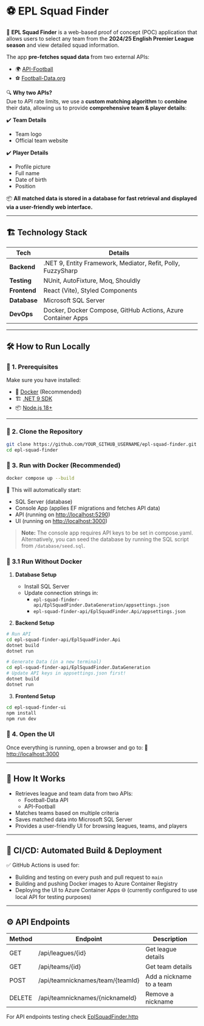 # ⚽ EPL Squad Finder

🚀 **EPL Squad Finder** is a web-based proof of concept (POC) application that allows users to select any team from the **2024/25 English Premier League season** and view detailed squad information.

The app **pre-fetches squad data** from two external APIs:
- 🌍 [API-Football](https://dashboard.api-football.com)
- ⚽ [Football-Data.org](https://www.football-data.org)

🔍 **Why two APIs?**  
Due to API rate limits, we use a **custom matching algorithm** to **combine** their data, allowing us to provide **comprehensive team & player details**:

✔️ **Team Details**  
- Team logo  
- Official team website  

✔️ **Player Details**  
- Profile picture  
- Full name  
- Date of birth  
- Position  

📦 **All matched data is stored in a database for fast retrieval and displayed via a user-friendly web interface.**

---

## 🏗️ **Technology Stack**
| Tech | Details |
|------|---------|
| **Backend** | .NET 9, Entity Framework, Mediator, Refit, Polly, FuzzySharp |
| **Testing** | NUnit, AutoFixture, Moq, Shouldly |
| **Frontend** | React (Vite), Styled Components |
| **Database** | Microsoft SQL Server |
| **DevOps** | Docker, Docker Compose, GitHub Actions, Azure Container Apps |

---

## 🛠 **How to Run Locally**

### 🔹 1. Prerequisites
Make sure you have installed:
- 🐳 [Docker](https://www.docker.com/get-started) (Recommended) 
- 🏗️ [.NET 9 SDK](https://dotnet.microsoft.com/download/dotnet)  
- 📦 [Node.js 18+](https://nodejs.org/en/)  

---

### 🔹 2. Clone the Repository
```sh
git clone https://github.com/YOUR_GITHUB_USERNAME/epl-squad-finder.git
cd epl-squad-finder
```

### 🔹 3. Run with Docker (Recommended)
```sh
docker compose up --build
```
🚀 This will automatically start:
- SQL Server (database)
- Console App (applies EF migrations and fetches API data)
- API (running on [http://localhost:5290](http://localhost:5290))
- UI (running on [http://localhost:3000](http://localhost:3000))

> **Note:** The console app requires API keys to be set in compose.yaml. Alternatively, you can seed the database by running the SQL script from `/database/seed.sql`.

### 🔹 3.1 Run Without Docker
1. **Database Setup**
   - Install SQL Server
   - Update connection strings in:
     - `epl-squad-finder-api/EplSquadFinder.DataGeneration/appsettings.json`
     - `epl-squad-finder-api/EplSquadFinder.Api/appsettings.json`

2. **Backend Setup**
```sh
# Run API
cd epl-squad-finder-api/EplSquadFinder.Api
dotnet build
dotnet run

# Generate Data (in a new terminal)
cd epl-squad-finder-api/EplSquadFinder.DataGeneration
# Update API keys in appsettings.json first!
dotnet build
dotnet run
```

3. **Frontend Setup**
```sh
cd epl-squad-finder-ui
npm install
npm run dev
```

### 🔹 4. Open the UI
Once everything is running, open a browser and go to:
🔗 [http://localhost:3000](http://localhost:3000)

---

## 📡 How It Works
- Retrieves league and team data from two APIs:
  - Football-Data API
  - API-Football
- Matches teams based on multiple criteria
- Saves matched data into Microsoft SQL Server
- Provides a user-friendly UI for browsing leagues, teams, and players

---

## 🚀 CI/CD: Automated Build & Deployment
✅ GitHub Actions is used for:
- Building and testing on every push and pull request to `main`
- Building and pushing Docker images to Azure Container Registry
- Deploying the UI to Azure Container Apps 🌐 (currently configured to use local API for testing purposes)

---

## ⚙️ API Endpoints

| Method | Endpoint                                | Description                      |
|--------|-----------------------------------------|----------------------------------|
| GET    | /api/leagues/{id}                       | Get league details               |
| GET    | /api/teams/{id}                         | Get team details                 |
| POST   | /api/teamnicknames/team/{teamId}           | Add a nickname to a team         |
| DELETE | /api/teamnicknames/{nicknameId}       | Remove a nickname                |

For API endpoints testing check [EplSquadFinder.http](https://github.com/DmytroYevtushenko/epl-squad-finder/blob/main/epl-squad-finder-api/EplSquadFinder.Api/EplSquadFinder.http)
